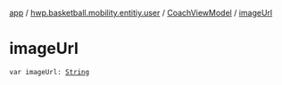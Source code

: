[app](../../index.md) / [hwp.basketball.mobility.entitiy.user](../index.md) / [CoachViewModel](index.md) / [imageUrl](.)

# imageUrl

`var imageUrl: `[`String`](https://kotlinlang.org/api/latest/jvm/stdlib/kotlin/-string/index.html)